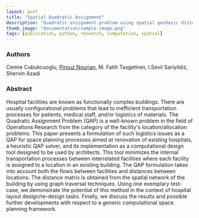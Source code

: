 ```yaml
---
layout: post
title: "Spatial Quadratic Assignment"
description: "Quadratic assignment problem using spatial geodesic distance for renovating a hospital layout design"
thumb_image: "documentation/sample-image.png"
tags: [publication, python, research, computation, spatial]
---
```


### Authors

Cemre Cubukcuoglu, [Pirouz Nourian](https://sites.google.com/site/pirouznourian/about-me?authuser=0), M. Fatih Tasgetiren, I.Sevil Sariyildiz, Shervin Azadi

### Abstract

Hospital facilities are known as functionally complex buildings. There are usually configurational problems that lead to inefficient transportation processes for patients, medical staff, and/or logistics of materials. The Quadratic Assignment Problem (QAP) is a well-known problem in the field of Operations Research from the category of the facility's location/allocation problems. This paper presents a formulation of such logistics issues as a QAP for space planning processes aimed at renovation of existing hospitals, a heuristic QAP solver, and its implementation as a computational design tool designed to be used by architects. This tool minimizes the internal transportation processes between interrelated facilities where each facility is assigned to a location in an existing building. The QAP formulation takes into account both the flows between facilities and distances between locations. The distance matrix is obtained from the spatial network of the building by using graph traversal techniques. Using one exemplary test-case, we demonstrate the potential of this method in the context of hospital layout design/re-design tasks. Finally, we discuss the results and possible further developments with respect to a generic computational space planning framework.
